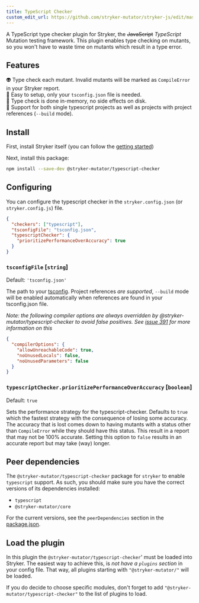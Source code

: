 ```yaml
---
title: TypeScript Checker
custom_edit_url: https://github.com/stryker-mutator/stryker-js/edit/master/docs/typescript-checker.md
---
```


A TypeScript type checker plugin for Stryker, the ~~JavaScript~~ _TypeScript_ Mutation testing framework.
This plugin enables type checking on mutants, so you won't have to waste time on mutants which result in a type error.

## Features

👽 Type check each mutant. Invalid mutants will be marked as `CompileError` in your Stryker report.<br />
🧒 Easy to setup, only your `tsconfig.json` file is needed.<br />
🔢 Type check is done in-memory, no side effects on disk.<br />
🎁 Support for both single typescript projects as well as projects with project references (`--build` mode).

## Install

First, install Stryker itself (you can follow the [getting started](./getting-started.md))

Next, install this package:

```bash
npm install --save-dev @stryker-mutator/typescript-checker
```

## Configuring

You can configure the typescript checker in the `stryker.config.json` (or `stryker.config.js`) file.

```json
{
  "checkers": ["typescript"],
  "tsconfigFile": "tsconfig.json",
  "typescriptChecker": {
    "prioritizePerformanceOverAccuracy": true
  }
}
```

### `tsconfigFile` [`string`]

Default: `'tsconfig.json'`

The path to your [tsconfig](https://www.typescriptlang.org/docs/handbook/tsconfig-json.html). Project references _are supported_, `--build` mode will be enabled automatically when references are found in your tsconfig.json file.

_Note: the following compiler options are always overridden by @stryker-mutator/typescript-checker to avoid false positives. See [issue 391](https://github.com/stryker-mutator/stryker-js/issues/391#issue-259829320) for more information on this_

```json
{
  "compilerOptions": {
    "allowUnreachableCode": true,
    "noUnusedLocals": false,
    "noUnusedParameters": false
  }
}
```

### `typescriptChecker.prioritizePerformanceOverAccuracy` [`boolean`]

Default: `true`

Sets the performance strategy for the typescript-checker. Defaults to `true` which the fastest strategy with the consequence of losing some accuracy. The accuracy that is lost comes down to having mutants with a status other than `CompileError` while they should have this status. This result in a report that may not be 100% accurate. Setting this option to `false` results in an accurate report but may take (way) longer.

## Peer dependencies

The `@stryker-mutator/typescript-checker` package for `stryker` to enable `typescript` support. As such, you should make sure you have the correct versions of its dependencies installed:

- `typescript`
- `@stryker-mutator/core`

For the current versions, see the `peerDependencies` section in the [package.json](https://github.com/stryker-mutator/stryker-js/blob/master/packages/typescript-checker/package.json).


## Load the plugin

In this plugin the `@stryker-mutator/typescript-checker`' must be loaded into Stryker.
The easiest way to achieve this, is _not have a `plugins` section_ in your config file. That way, all plugins starting with `"@stryker-mutator/"` will be loaded.

If you do decide to choose specific modules, don't forget to add `"@stryker-mutator/typescript-checker"` to the list of plugins to load.
